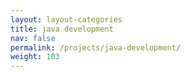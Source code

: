 ```yaml
---
layout: layout-categories
title: java development
nav: false
permalink: /projects/java-development/
weight: 103
---
```

